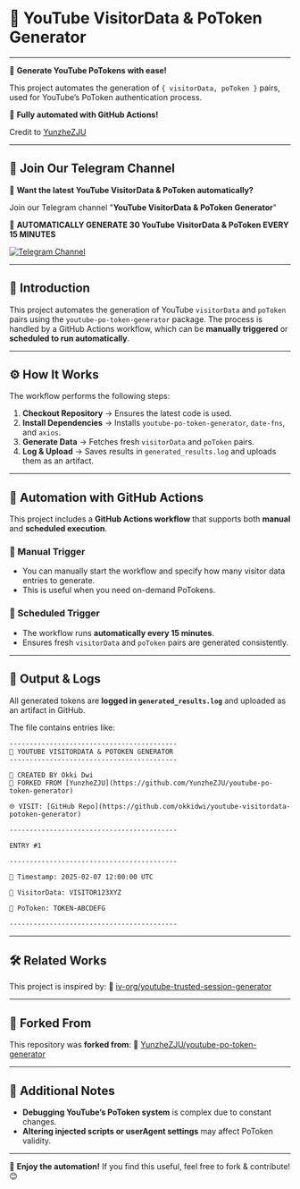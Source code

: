 # 🎥 YouTube VisitorData & PoToken Generator

---

🎥 **Generate YouTube PoTokens with ease!**  

This project automates the generation of `{ visitorData, poToken }` pairs, used for YouTube’s PoToken authentication process.

🚀 **Fully automated with GitHub Actions!**  

Credit to [YunzheZJU](https://github.com/YunzheZJU/youtube-po-token-generator)

---


## 📢 Join Our Telegram Channel

🚀 **Want the latest YouTube VisitorData & PoToken automatically?**

Join our Telegram channel "**YouTube VisitorData & PoToken Generator**"

🔹 **AUTOMATICALLY GENERATE 30 YouTube VisitorData & PoToken EVERY 15 MINUTES**

[![Telegram Channel](https://img.shields.io/badge/Telegram_channel-2CA5E0?style=for-the-badge&logo=Telegram&logoColor=white)](https://t.me/potoken_generator)

---

## 📝 Introduction

This project automates the generation of YouTube `visitorData` and `poToken` pairs using the `youtube-po-token-generator` package. The process is handled by a GitHub Actions workflow, which can be **manually triggered** or **scheduled to run automatically**.

---

## ⚙️ How It Works

The workflow performs the following steps:

1. **Checkout Repository** → Ensures the latest code is used.
2. **Install Dependencies** → Installs `youtube-po-token-generator`, `date-fns`, and `axios`.
3. **Generate Data** → Fetches fresh `visitorData` and `poToken` pairs.
4. **Log & Upload** → Saves results in `generated_results.log` and uploads them as an artifact.

---

## 🤖 Automation with GitHub Actions

This project includes a **GitHub Actions workflow** that supports both **manual** and **scheduled execution**.

### 🔹 Manual Trigger
- You can manually start the workflow and specify how many visitor data entries to generate.
- This is useful when you need on-demand PoTokens.

### 🔹 Scheduled Trigger
- The workflow runs **automatically every 15 minutes**.
- Ensures fresh `visitorData` and `poToken` pairs are generated consistently.

---

## 📁 Output & Logs

All generated tokens are **logged in `generated_results.log`** and uploaded as an artifact in GitHub.

The file contains entries like:

```
------------------------------------------
🎥 YOUTUBE VISITORDATA & POTOKEN GENERATOR
------------------------------------------

👤 CREATED BY Okki Dwi
🔄 FORKED FROM [YunzheZJU](https://github.com/YunzheZJU/youtube-po-token-generator)

🌐 VISIT: [GitHub Repo](https://github.com/okkidwi/youtube-visitordata-potoken-generator)

------------------------------------------

ENTRY #1

------------------------------------------

📆 Timestamp: 2025-02-07 12:00:00 UTC

🔹 VisitorData: VISITOR123XYZ

🔑 PoToken: TOKEN-ABCDEFG

------------------------------------------
```

---

## 🛠️ Related Works

This project is inspired by:
📌 [iv-org/youtube-trusted-session-generator](https://github.com/iv-org/youtube-trusted-session-generator)

---

## 🔄 Forked From

This repository was **forked from**:
📌 [YunzheZJU/youtube-po-token-generator](https://github.com/YunzheZJU/youtube-po-token-generator)

---

## 📌 Additional Notes

- **Debugging YouTube’s PoToken system** is complex due to constant changes.
- **Altering injected scripts or userAgent settings** may affect PoToken validity.

---

🚀 **Enjoy the automation!** If you find this useful, feel free to fork & contribute! 😊
